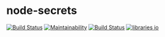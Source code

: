 # node-secrets

[![Build Status](https://travis-ci.com/MasatoMakino/node-secrets.svg?branch=master)](https://travis-ci.com/MasatoMakino/node-secrets)
[![Maintainability](https://api.codeclimate.com/v1/badges/e056bc80b8fde45e37c8/maintainability)](https://codeclimate.com/github/MasatoMakino/node-secrets/maintainability)
[![Build Status](https://app.travis-ci.com/MasatoMakino/node-secrets.svg?branch=master)](https://app.travis-ci.com/MasatoMakino/node-secrets)
[![libraries io](https://img.shields.io/librariesio/github/MasatoMakino/node-secrets.svg)](https://libraries.io/github/MasatoMakino/node-secrets)
